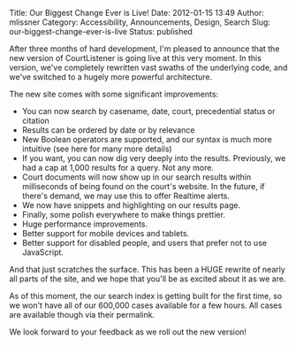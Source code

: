 Title: Our Biggest Change Ever is Live!
Date: 2012-01-15 13:49
Author: mlissner
Category: Accessibility, Announcements, Design, Search
Slug: our-biggest-change-ever-is-live
Status: published

After three months of hard development, I'm pleased to announce that the
new version of CourtListener is going live at this very moment. In this
version, we've completely rewritten vast swaths of the underlying code,
and we've switched to a hugely more powerful architecture.

The new site comes with some significant improvements:

-   You can now search by casename, date, court, precedential status or
    citation
-   Results can be ordered by date or by relevance
-   New Boolean operators are supported, and our syntax is much more
    intuitive (see here for many more details)
-   If you want, you can now dig very deeply into the results.
    Previously, we had a cap at 1,000 results for a query. Not any more.
-   Court documents will now show up in our search results within
    milliseconds of being found on the court's website. In the future,
    if there's demand, we may use this to offer Realtime alerts.
-   We now have snippets and highlighting on our results page.
-   Finally, some polish everywhere to make things prettier.
-   Huge performance improvements.
-   Better support for mobile devices and tablets.
-   Better support for disabled people, and users that prefer not to use
    JavaScript.

And that just scratches the surface. This has been a HUGE rewrite of
nearly all parts of the site, and we hope that you'll be as excited
about it as we are.

As of this moment, the our search index is getting built for the first
time, so we won't have all of our 600,000 cases available for a few
hours. All cases are available though via their permalink.

We look forward to your feedback as we roll out the new version!


